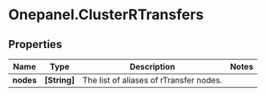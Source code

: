 # Onepanel.ClusterRTransfers

## Properties
Name | Type | Description | Notes
------------ | ------------- | ------------- | -------------
**nodes** | **[String]** | The list of aliases of rTransfer nodes. | 


